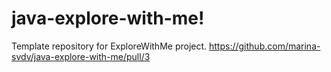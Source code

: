# java-explore-with-me!
Template repository for ExploreWithMe project.
https://github.com/marina-svdv/java-explore-with-me/pull/3